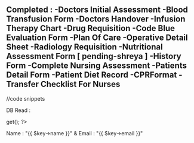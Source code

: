 Completed :
-Doctors Initial Assessment
-Blood Transfusion Form
-Doctors Handover
-Infusion Therapy Chart
-Drug Requisition
-Code Blue Evaluation Form
-Plan Of Care
-Operative Detail Sheet
-Radiology Requisition
-Nutritional Assessment Form [ pending-shreya ]
-History Form
-Complete Nursing Assessment
-Patients Detail Form
-Patient Diet Record
-CPRFormat
-Transfer Checklist For Nurses
-


//code snippets

DB Read :
<?php
  $users = DB::table('users')->get();
 ?>
 <?php foreach ($users as $key): ?>
   <p>Name : "{{ $key->name }}" & Email : "{{ $key->email }}"</p>
 <?php endforeach; ?>
